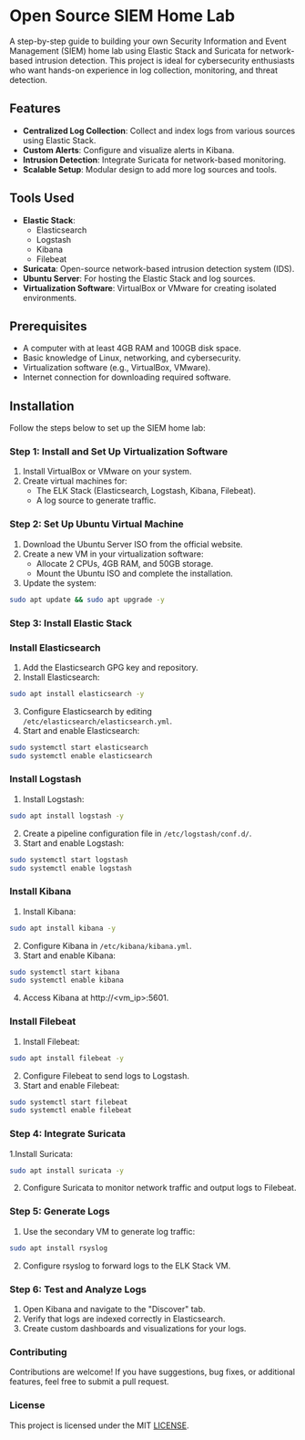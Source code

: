 # Open Source SIEM Home Lab

A step-by-step guide to building your own Security Information and Event Management (SIEM) home lab using Elastic Stack and Suricata for network-based intrusion detection. This project is ideal for cybersecurity enthusiasts who want hands-on experience in log collection, monitoring, and threat detection.

## Features

* **Centralized Log Collection**: Collect and index logs from various sources using Elastic Stack.
* **Custom Alerts**: Configure and visualize alerts in Kibana.
* **Intrusion Detection**: Integrate Suricata for network-based monitoring.
* **Scalable Setup**: Modular design to add more log sources and tools.

## Tools Used

* **Elastic Stack**:
   * Elasticsearch
   * Logstash
   * Kibana
   * Filebeat
* **Suricata**: Open-source network-based intrusion detection system (IDS).
* **Ubuntu Server**: For hosting the Elastic Stack and log sources.
* **Virtualization Software**: VirtualBox or VMware for creating isolated environments.

## Prerequisites

* A computer with at least 4GB RAM and 100GB disk space.
* Basic knowledge of Linux, networking, and cybersecurity.
* Virtualization software (e.g., VirtualBox, VMware).
* Internet connection for downloading required software.

## Installation

Follow the steps below to set up the SIEM home lab:

### Step 1: Install and Set Up Virtualization Software

1. Install VirtualBox or VMware on your system.
2. Create virtual machines for:
   * The ELK Stack (Elasticsearch, Logstash, Kibana, Filebeat).
   * A log source to generate traffic.

### Step 2: Set Up Ubuntu Virtual Machine

1. Download the Ubuntu Server ISO from the official website.
2. Create a new VM in your virtualization software:
   * Allocate 2 CPUs, 4GB RAM, and 50GB storage.
   * Mount the Ubuntu ISO and complete the installation.
3. Update the system:

```bash
sudo apt update && sudo apt upgrade -y
```
### Step 3: Install Elastic Stack
### Install Elasticsearch

1. Add the Elasticsearch GPG key and repository.
2. Install Elasticsearch:

```bash
sudo apt install elasticsearch -y
```
3. Configure Elasticsearch by editing `/etc/elasticsearch/elasticsearch.yml`.
4. Start and enable Elasticsearch:

```bash
sudo systemctl start elasticsearch
sudo systemctl enable elasticsearch
```
### Install Logstash

1. Install Logstash:
```bash
sudo apt install logstash -y
```
2. Create a pipeline configuration file in `/etc/logstash/conf.d/`.
3. Start and enable Logstash:

```bash
sudo systemctl start logstash
sudo systemctl enable logstash
```
### Install Kibana

1. Install Kibana:

```bash
sudo apt install kibana -y
```
2. Configure Kibana in `/etc/kibana/kibana.yml`.
3. Start and enable Kibana:

```bash
sudo systemctl start kibana
sudo systemctl enable kibana
```
4. Access Kibana at http://<vm_ip>:5601.

### Install Filebeat

1. Install Filebeat:

```bash
sudo apt install filebeat -y
```
2. Configure Filebeat to send logs to Logstash.
3. Start and enable Filebeat:

```bash
sudo systemctl start filebeat
sudo systemctl enable filebeat
```
### Step 4: Integrate Suricata

1.Install Suricata:

```bash
sudo apt install suricata -y
```
2. Configure Suricata to monitor network traffic and output logs to Filebeat.

### Step 5: Generate Logs

1. Use the secondary VM to generate log traffic:

```bash
sudo apt install rsyslog
```
2. Configure rsyslog to forward logs to the ELK Stack VM.

### Step 6: Test and Analyze Logs

1. Open Kibana and navigate to the "Discover" tab.
2. Verify that logs are indexed correctly in Elasticsearch.
3. Create custom dashboards and visualizations for your logs.

### Contributing   
Contributions are welcome! If you have suggestions, bug fixes, or additional features, feel free to submit a pull request.

### License
This project is licensed under the MIT [LICENSE](LICENSE).
